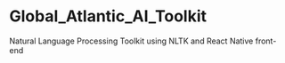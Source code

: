 # Global_Atlantic_AI_Toolkit
Natural Language Processing Toolkit using NLTK and React Native front-end
